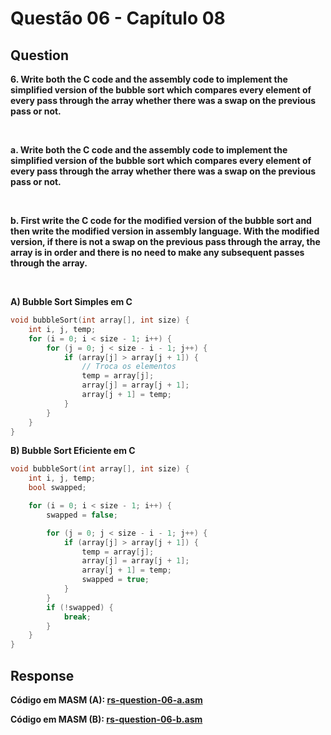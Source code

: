 # Questão 06 - Capítulo 08

## Question

**<p>6. Write both the C code and the assembly code to implement the simplified
version of the bubble sort which compares every element of every pass
through the array whether there was a swap on the previous pass or not.</p>**
</br>

**<p>a. Write both the C code and the assembly code to implement the simplified
version of the bubble sort which compares every element of every pass
through the array whether there was a swap on the previous pass or not.</p>**
</br>

**<p>b. First write the C code for the modified version of the bubble sort and then
write the modified version in assembly language. With the modified version,
if there is not a swap on the previous pass through the array, the array is in
order and there is no need to make any subsequent passes through the array.</p>**
</br>

**A) Bubble Sort Simples em C**
```c
void bubbleSort(int array[], int size) {
    int i, j, temp;
    for (i = 0; i < size - 1; i++) {
        for (j = 0; j < size - i - 1; j++) {
            if (array[j] > array[j + 1]) {
                // Troca os elementos
                temp = array[j];
                array[j] = array[j + 1];
                array[j + 1] = temp;
            }
        }
    }
}
```

**B) Bubble Sort Eficiente em C**
```c
void bubbleSort(int array[], int size) {
    int i, j, temp;
    bool swapped;

    for (i = 0; i < size - 1; i++) {
        swapped = false;

        for (j = 0; j < size - i - 1; j++) {
            if (array[j] > array[j + 1]) {
                temp = array[j];
                array[j] = array[j + 1];
                array[j + 1] = temp;
                swapped = true;
            }
        }
        if (!swapped) {
            break;
        }
    }
}
```

## Response

**Código em MASM (A): <a href="./rs-question-06-a.asm">rs-question-06-a.asm</a></p>**
**Código em MASM (B): <a href="./rs-question-06-b.asm">rs-question-06-b.asm</a></p>**
